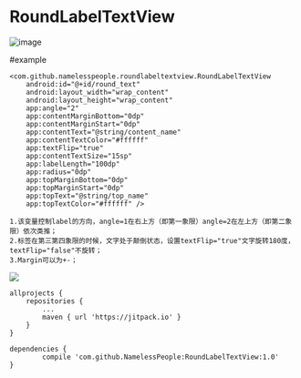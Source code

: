 RoundLabelTextView
==============================================================

![image](https://github.com/NamelessPeople/RoundLabelTextView/blob/master/srceenshots/screen2.png)

#example

	<com.github.namelesspeople.roundlabeltextview.RoundLabelTextView
		android:id="@+id/round_text"
		android:layout_width="wrap_content"
		android:layout_height="wrap_content"
		app:angle="2"
		app:contentMarginBottom="0dp"
		app:contentMarginStart="0dp"
		app:contentText="@string/content_name"
		app:contentTextColor="#ffffff"
		app:textFlip="true"
		app:contentTextSize="15sp"
		app:labelLength="100dp"
		app:radius="0dp"
		app:topMarginBottom="0dp"	
		app:topMarginStart="0dp"
		app:topText="@string/top_name"
		app:topTextColor="#ffffff" />
		
	1.该变量控制label的方向，angle=1在右上方（即第一象限）angle=2在左上方（即第二象限）依次类推；
	2.标签在第三第四象限的时候，文字处于颠倒状态，设置textFlip="true"文字旋转180度，textFlip="false"不旋转；
	3.Margin可以为+-；

	
[![](https://www.jitpack.io/v/NamelessPeople/RoundLabelTextView.svg)](https://www.jitpack.io/#NamelessPeople/RoundLabelTextView)

	allprojects {
		repositories {
			...
			maven { url 'https://jitpack.io' }
		}
	}

	dependencies {
	        compile 'com.github.NamelessPeople:RoundLabelTextView:1.0'
	}
